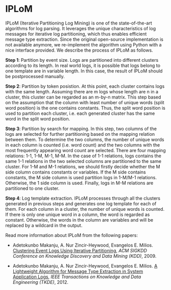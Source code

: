 IPLoM
=====

IPLoM (Iterative Partitioning Log Mining) is one of the state-of-the-art algorithms for log parsing. It leverages the unique characteristics of log messages for iterative log partitioning, which thus enables efficient message type extraction. Since the original open-source implementation is not available anymore, we re-implement the algorithm using Python with a nice interface provided. We describe the process of IPLoM as follows.


**Step 1**: Partition by event size. Logs are partitioned into different clusters according to its length. In real world logs, it is possible that logs belong to one template are in variable length. In this case, the result of IPLoM should be postprocessed manually.

**Step 2**: Partition by token posistion. At this point, each cluster contains logs with the same length. Assuming there are m logs whose length are n in a cluster, this cluster can be regarded as an m-by-n matrix. This step based on the assumption that the column with least number of unique words (split word position) is the one contains constants. Thus, the split word position is used to partition each cluster, i.e. each generated cluster has the same word in the split word position.

**Step 3**: Partition by search for mapping. In this step, two columns of the logs are selected for further partitioning based on the mapping relation between them. To determine the two columns, the number of unique words in each column is counted (i.e. word count) and the two columns with the most frequently appearing word count are selected. There are four mapping relations: 1-1, 1-M, M-1, M-M. In the case of 1-1 relations, logs contains the same 1-1 relations in the two selected columns are partitioned to the same cluster. For 1-M and M-1 relations, we should firstly decide whether the M side column contains constants or variables. If the M side contains constants, the M side column is used partition logs in 1-M/M-1 relations. Otherwise, the 1 side column is used. Finally, logs in M-M relations are partitioned to one cluster.

**Step 4**: Log template extraction. IPLoM processes through all the clusters generated in previous steps and generates one log template for each of them. For each column in a cluster, the number of unique words is counted. If there is only one unique word in a column, the word is regarded as constant. Otherwise, the words in the column are variables and will be replaced by a wildcard in the output.


Read more information about IPLoM from the following papers:

+ Adetokunbo Makanju, A. Nur Zincir-Heywood, Evangelos E. Milios. [Clustering Event Logs Using Iterative Partitioning](https://web.cs.dal.ca/~makanju/publications/paper/kdd09.pdf), *ACM SIGKDD Conference on Knowledge Discovery and Data Mining (KDD)*, 2009.

+ Adetokunbo Makanju, A. Nur Zincir-Heywood, Evangelos E. Milios. [A Lightweight Algorithm for Message Type Extraction in System Application Logs](http://ieeexplore.ieee.org/abstract/document/5936060/), *IEEE Transactions on Knowledge and Data Engineering (TKDE)*, 2012.
